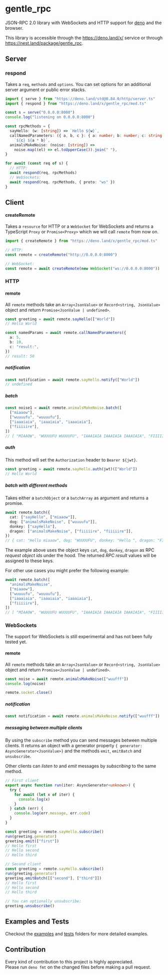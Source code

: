 # gentle_rpc

JSON-RPC 2.0 library with WebSockets and HTTP support for
[deno](https://github.com/denoland/deno) and the browser.

This library is accessible through the https://deno.land/x/ service or through
https://nest.land/package/gentle_rpc.

## Server

### respond

Takes a `req`, `methods` and `options`. You can set options for an additional
server argument or public error stacks.

```typescript
import { serve } from "https://deno.land/std@0.84.0/http/server.ts"
import { respond } from "https://deno.land/x/gentle_rpc/mod.ts"

const s = serve("0.0.0.0:8000")
console.log("listening on 0.0.0.0:8000")

const rpcMethods = {
  sayHello: (w: [string]) => `Hello ${w}`,
  callNamedParameters: ({ a, b, c }: { a: number; b: number; c: string }) =>
    `${c} ${a * b}`,
  animalsMakeNoise: (noise: [string]) =>
    noise.map((el) => el.toUpperCase()).join(" "),
}

for await (const req of s) {
  // HTTP:
  await respond(req, rpcMethods)
  // WebSockets:
  await respond(req, rpcMethods, { proto: "ws" })
}
```

## Client

#### createRemote

Takes a `resource` for HTTP or a `WebSocket` for WebSockets and returns a
TypeScript `Proxy` or `Promise<Proxy>` which we will call `remote` from now on.

```typescript
import { createRemote } from "https://deno.land/x/gentle_rpc/mod.ts"

// HTTP:
const remote = createRemote("http://0.0.0.0:8000")

// WebSocket:
const remote = await createRemote(new WebSocket("ws://0.0.0.0:8000"))
```

### HTTP

#### remote

All `remote` methods take an `Array<JsonValue>` or `Record<string, JsonValue>`
object and return `Promise<JsonValue | undefined>`.

```typescript
const greeting = await remote.sayHello(["World"])
// Hello World

const namedParams = await remote.callNamedParameters({
  a: 5,
  b: 10,
  c: "result:",
})
// result: 50
```

##### notification

```typescript
const notification = await remote.sayHello.notify(["World"])
// undefined
```

##### batch

```typescript
const noise1 = await remote.animalsMakeNoise.batch([
  ["miaaow"],
  ["wuuuufu", "wuuuufu"],
  ["iaaaiaia", "iaaaiaia", "iaaaiaia"],
  ["fiiiiire"],
])
// [ "MIAAOW", "WUUUUFU WUUUUFU", "IAAAIAIA IAAAIAIA IAAAIAIA", "FIIIIIRE" ]
```

##### auth

This method will set the `Authorization` header to `Bearer ${jwt}`.

```typescript
const greeting = await remote.sayHello.auth(jwt)(["World"])
// Hello World
```

##### batch with different methods

Takes either a `batchObject` or a `batchArray` as argument and returns a
promise.

```typescript
await remote.batch({
  cat: ["sayHello", ["miaaow"]],
  dog: ["animalsMakeNoise", ["wuuuufu"]],
  donkey: ["sayHello"],
  dragon: ["animalsMakeNoise", ["fiiiiire", "fiiiiire"]],
})
// { cat: "Hello miaaow", dog: "WUUUUFU", donkey: "Hello ", dragon: "FIIIIIRE FIIIIIRE" }
```

The example above uses the object keys `cat`, `dog`, `donkey`, `dragon` as RPC
_request object ids_ under the hood. The returned _RPC result_ values will be
assigned to these keys.

For other use cases you might prefer the following example:

```typescript
await remote.batch([
  "animalsMakeNoise",
  ["miaaow"],
  ["wuuuufu", "wuuuufu"],
  ["iaaaiaia", "iaaaiaia", "iaaaiaia"],
  ["fiiiiire"],
])
// [ "MIAAOW", "WUUUUFU WUUUUFU", "IAAAIAIA IAAAIAIA IAAAIAIA", "FIIIIIRE" ]
```

### WebSockets

The support for WebSockets is still experimental and has not been fully tested
yet.

#### remote

All `remote` methods take an `Array<JsonValue>` or `Record<string, JsonValue>`
object and return `Promise<JsonValue | undefined>`.

```typescript
const noise = await remote.animalsMakeNoise(["wuufff"])
console.log(noise)

remote.socket.close()
```

##### notification

```typescript
const notification = await remote.animalsMakeNoise.notify(["wuufff"])
```

##### messaging between multiple clients

By using the `subscribe` method you can send messages between multiple clients.
It returns an object with a generator property
`{ generator: AsyncGenerator<JsonValue>}` and the methods `emit`, `emitBatch`
and `unsubscribe`.

Other clients can _listen to_ and _emit_ messages by _subscribing_ to the same
method.

```typescript
// First client
export async function run(iter: AsyncGenerator<unknown>) {
  try {
    for await (let x of iter) {
      console.log(x)
    }
  } catch (err) {
    console.log(err.message, err.code)
  }
}

const greeting = remote.sayHello.subscribe()
run(greeting.generator)
greeting.emit(["first"])
// Hello first
// Hello second
// Hello third
```

```typescript
// Second client
const greeting = remote.sayHello.subscribe()
run(greeting.generator)
greeting.emitBatch([["second"], ["third"]])
// Hello first
// Hello second
// Hello third

// You can optionally unsubscribe:
greeting.unsubscribe()
```

## Examples and Tests

Checkout the
[examples](https://github.com/timonson/gentle_rpc/tree/master/examples) and
[tests](https://github.com/timonson/gentle_rpc/tree/master/tests) folders for
more detailed examples.

## Contribution

Every kind of contribution to this project is highly appreciated.  
Please run `deno fmt` on the changed files before making a pull request.
